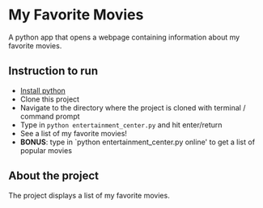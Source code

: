 # My Favorite Movies
A python app that opens a webpage containing information about my favorite movies.

## Instruction to run
* [Install python](https://www.python.org/downloads/release/python-2713/)
* Clone this project
* Navigate to the directory where the project is cloned with terminal / command prompt
* Type in `python entertainment_center.py` and hit enter/return
* See a list of my favorite movies!
* **BONUS**: type in `python entertainment_center.py online' to get a list of popular movies


## About the project

The project displays a list of my favorite movies.